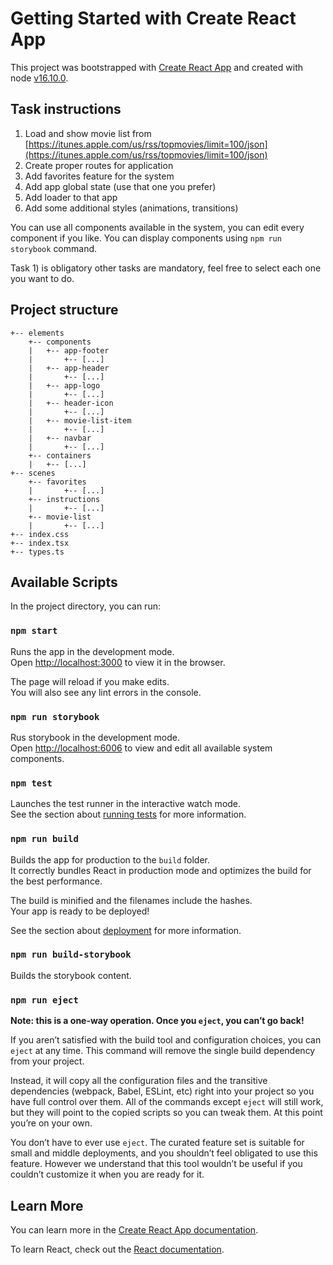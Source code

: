 # Getting Started with Create React App

This project was bootstrapped with [Create React App](https://github.com/facebook/create-react-app) and created with node [v16.10.0](https://nodejs.org/de/blog/release/v16.10.0/).

## Task instructions

1. Load and show movie list from [https://itunes.apple.com/us/rss/topmovies/limit=100/json](https://itunes.apple.com/us/rss/topmovies/limit=100/json)
2. Create proper routes for application 
3. Add favorites feature for the system
4. Add app global state (use that one you prefer)
5. Add loader to that app
6. Add some additional styles (animations, transitions)

You can use all components available in the system, you can edit every component if you like. You can display components using `npm run storybook` command.

Task 1) is obligatory other tasks are mandatory, feel free to select each one you want to do.

## Project structure

```
+-- elements
    +-- components
    |   +-- app-footer
    |       +-- [...]
    |   +-- app-header
    |       +-- [...]
    |   +-- app-logo
    |       +-- [...]
    |   +-- header-icon
    |       +-- [...]
    |   +-- movie-list-item
    |       +-- [...]
    |   +-- navbar
    |       +-- [...]    
    +-- containers
    |   +-- [...]
+-- scenes
    +-- favorites
    |       +-- [...]
    +-- instructions
    |       +-- [...]
    +-- movie-list
    |       +-- [...]        
+-- index.css
+-- index.tsx
+-- types.ts
```

## Available Scripts

In the project directory, you can run:

### `npm start`

Runs the app in the development mode.\
Open [http://localhost:3000](http://localhost:3000) to view it in the browser.

The page will reload if you make edits.\
You will also see any lint errors in the console.

### `npm run storybook`

Rus storybook in the development mode.\
Open [http://localhost:6006](http://localhost:6006) to view and edit all available system components.

### `npm test`

Launches the test runner in the interactive watch mode.\
See the section about [running tests](https://facebook.github.io/create-react-app/docs/running-tests) for more information.

### `npm run build`

Builds the app for production to the `build` folder.\
It correctly bundles React in production mode and optimizes the build for the best performance.

The build is minified and the filenames include the hashes.\
Your app is ready to be deployed!

See the section about [deployment](https://facebook.github.io/create-react-app/docs/deployment) for more information.

### `npm run build-storybook`

Builds the storybook content.

### `npm run eject`

**Note: this is a one-way operation. Once you `eject`, you can’t go back!**

If you aren’t satisfied with the build tool and configuration choices, you can `eject` at any time. This command will remove the single build dependency from your project.

Instead, it will copy all the configuration files and the transitive dependencies (webpack, Babel, ESLint, etc) right into your project so you have full control over them. All of the commands except `eject` will still work, but they will point to the copied scripts so you can tweak them. At this point you’re on your own.

You don’t have to ever use `eject`. The curated feature set is suitable for small and middle deployments, and you shouldn’t feel obligated to use this feature. However we understand that this tool wouldn’t be useful if you couldn’t customize it when you are ready for it.

## Learn More

You can learn more in the [Create React App documentation](https://facebook.github.io/create-react-app/docs/getting-started).

To learn React, check out the [React documentation](https://reactjs.org/).
